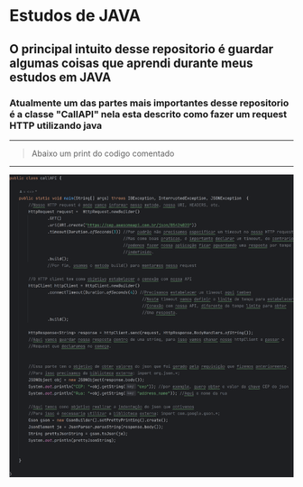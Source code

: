 # Estudos de JAVA

## O principal intuito desse repositorio é guardar algumas coisas que aprendi durante meus estudos em JAVA

### Atualmente um das partes mais importantes desse repositorio é a classe "CallAPI" nela esta descrito como fazer um request HTTP utilizando java
---
> Abaixo um print do codigo comentado
---

![Codigo comentado](https://raw.githubusercontent.com/davi-tr/estudoJava/main/code.png)

